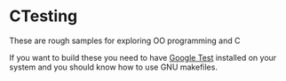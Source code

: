 CTesting
========

These are rough samples for exploring OO programming and C

If you want to build these you need to have [Google Test](https://code.google.com/p/googletest/) installed on your system and 
you should know how to use GNU makefiles.






